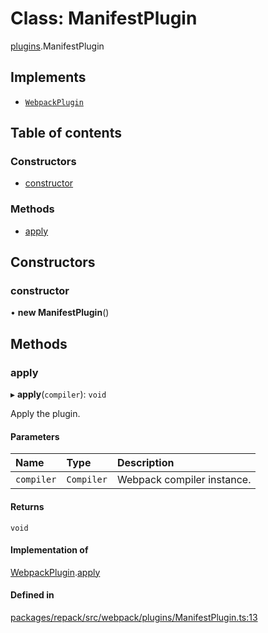 # Class: ManifestPlugin

[plugins](../modules/plugins.md).ManifestPlugin

## Implements

- [`WebpackPlugin`](../interfaces/WebpackPlugin.md)

## Table of contents

### Constructors

- [constructor](./plugins.ManifestPlugin.md#constructor)

### Methods

- [apply](./plugins.ManifestPlugin.md#apply)

## Constructors

### constructor

• **new ManifestPlugin**()

## Methods

### apply

▸ **apply**(`compiler`): `void`

Apply the plugin.

#### Parameters

| Name | Type | Description |
| :------ | :------ | :------ |
| `compiler` | `Compiler` | Webpack compiler instance. |

#### Returns

`void`

#### Implementation of

[WebpackPlugin](../interfaces/WebpackPlugin.md).[apply](../interfaces/WebpackPlugin.md#apply)

#### Defined in

[packages/repack/src/webpack/plugins/ManifestPlugin.ts:13](https://github.com/callstack/repack/blob/1d9a1bb/packages/repack/src/webpack/plugins/ManifestPlugin.ts#L13)
